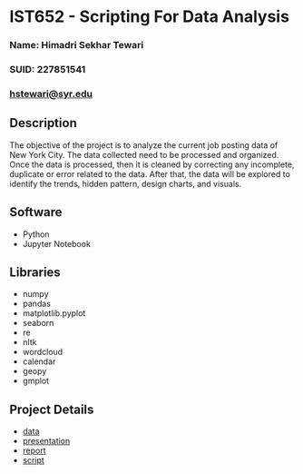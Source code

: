 # IST652 - Scripting For Data Analysis
### Name: Himadri Sekhar Tewari
### SUID: 227851541
### hstewari@syr.edu
## Description
The objective of the project is to analyze the current job posting data of New York City. The data collected need to be processed and organized. Once the data is processed, then it is cleaned by correcting any incomplete, duplicate or error related to the data. After that, the data will be explored to identify the trends, hidden pattern, design charts, and visuals.
## Software
* Python
* Jupyter Notebook
## Libraries
* numpy
* pandas
* matplotlib.pyplot
* seaborn
* re
* nltk
* wordcloud
* calendar
* geopy
* gmplot
## Project Details
* [data](https://github.com/hstewari/Syracuse-MS-Applied-Data-Science-Portfolio/tree/master/Projects/IST652/data)
* [presentation](https://github.com/hstewari/Syracuse-MS-Applied-Data-Science-Portfolio/tree/master/Projects/IST652/presentation)
* [report](https://github.com/hstewari/Syracuse-MS-Applied-Data-Science-Portfolio/tree/master/Projects/IST652/report)
* [script](https://github.com/hstewari/Syracuse-MS-Applied-Data-Science-Portfolio/tree/master/Projects/IST652/script)
